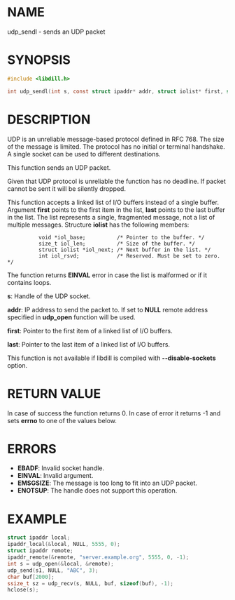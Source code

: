 # NAME

udp_sendl - sends an UDP packet

# SYNOPSIS

```c
#include <libdill.h>

int udp_sendl(int s, const struct ipaddr* addr, struct iolist* first, struct iolist* last);
```

# DESCRIPTION

UDP is an unreliable message-based protocol defined in RFC 768. The size of the message is limited. The protocol has no initial or terminal handshake. A single socket can be used to different destinations.

This function sends an UDP packet.

Given that UDP protocol is unreliable the function has no deadline. If packet cannot be sent it will be silently dropped.

This function accepts a linked list of I/O buffers instead of a single buffer. Argument **first** points to the first item in the list, **last** points to the last buffer in the list. The list represents a single, fragmented message, not a list of multiple messages. Structure **iolist** has the following members:

              void *iol_base;          /* Pointer to the buffer. */
              size_t iol_len;          /* Size of the buffer. */
              struct iolist *iol_next; /* Next buffer in the list. */
              int iol_rsvd;            /* Reserved. Must be set to zero. */

The function returns **EINVAL** error in case the list is malformed or if it contains loops.

**s**: Handle of the UDP socket.

**addr**: IP address to send the packet to. If set to **NULL** remote address specified in **udp_open** function will be used.

**first**: Pointer to the first item of a linked list of I/O buffers.

**last**: Pointer to the last item of a linked list of I/O buffers.


This function is not available if libdill is compiled with **--disable-sockets** option.

# RETURN VALUE

In case of success the function returns 0. In case of error it returns -1 and sets **errno** to one of the values below.

# ERRORS

* **EBADF**: Invalid socket handle.
* **EINVAL**: Invalid argument.
* **EMSGSIZE**: The message is too long to fit into an UDP packet.
* **ENOTSUP**: The handle does not support this operation.

# EXAMPLE

```c
struct ipaddr local;
ipaddr_local(&local, NULL, 5555, 0);
struct ipaddr remote;
ipaddr_remote(&remote, "server.example.org", 5555, 0, -1);
int s = udp_open(&local, &remote);
udp_send(s1, NULL, "ABC", 3);
char buf[2000];
ssize_t sz = udp_recv(s, NULL, buf, sizeof(buf), -1);
hclose(s);
```
